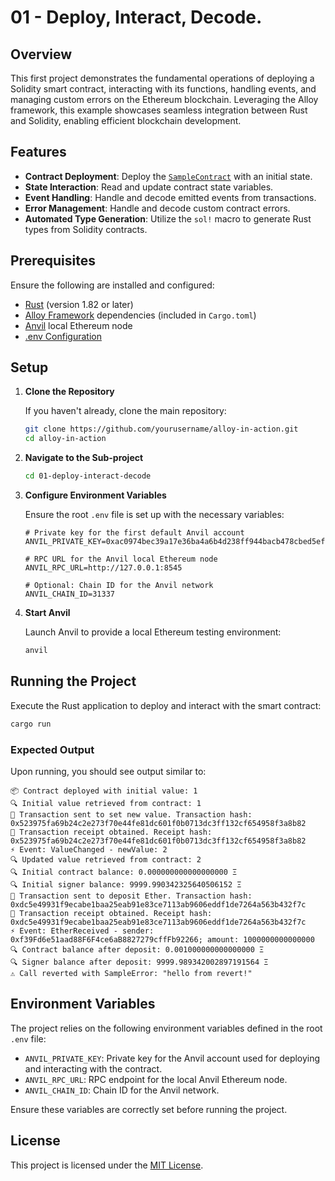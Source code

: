 # 01 - Deploy, Interact, Decode.

## Overview

This first project demonstrates the fundamental operations of deploying a Solidity smart contract, interacting with its functions, handling events, and managing custom errors on the Ethereum blockchain. Leveraging the Alloy framework, this example showcases seamless integration between Rust and Solidity, enabling efficient blockchain development.

## Features

- **Contract Deployment**: Deploy the [`SampleContract`](../solidity-smart-contracts/src/SampleContract.sol) with an initial state.
- **State Interaction**: Read and update contract state variables.
- **Event Handling**: Handle and decode emitted events from transactions.
- **Error Management**: Handle and decode custom contract errors.
- **Automated Type Generation**: Utilize the `sol!` macro to generate Rust types from Solidity contracts.

## Prerequisites

Ensure the following are installed and configured:

- [Rust](https://www.rust-lang.org/tools/install) (version 1.82 or later)
- [Alloy Framework](https://github.com/alloy-rs/) dependencies (included in `Cargo.toml`)
- [Anvil](https://book.getfoundry.sh/anvil) local Ethereum node
- [.env Configuration](../README.md#environment-configuration)

## Setup

1. **Clone the Repository**

   If you haven't already, clone the main repository:

   ```bash
   git clone https://github.com/yourusername/alloy-in-action.git
   cd alloy-in-action
   ```

2. **Navigate to the Sub-project**

   ```bash
   cd 01-deploy-interact-decode
   ```

3. **Configure Environment Variables**

   Ensure the root `.env` file is set up with the necessary variables:

   ```env
   # Private key for the first default Anvil account
   ANVIL_PRIVATE_KEY=0xac0974bec39a17e36ba4a6b4d238ff944bacb478cbed5efcae784d7bf4f2ff80

   # RPC URL for the Anvil local Ethereum node
   ANVIL_RPC_URL=http://127.0.0.1:8545

   # Optional: Chain ID for the Anvil network
   ANVIL_CHAIN_ID=31337
   ```

4. **Start Anvil**

   Launch Anvil to provide a local Ethereum testing environment:

   ```bash
   anvil
   ```

## Running the Project

Execute the Rust application to deploy and interact with the smart contract:

```bash
cargo run
```

### Expected Output

Upon running, you should see output similar to:

```
📦 Contract deployed with initial value: 1
🔍 Initial value retrieved from contract: 1
🔄 Transaction sent to set new value. Transaction hash: 0x523975fa69b24c2e273f70e44fe81dc601f0b0713dc3ff132cf654958f3a8b82
🧾 Transaction receipt obtained. Receipt hash: 0x523975fa69b24c2e273f70e44fe81dc601f0b0713dc3ff132cf654958f3a8b82
⚡️ Event: ValueChanged - newValue: 2
🔍 Updated value retrieved from contract: 2
🔍 Initial contract balance: 0.000000000000000000 Ξ
🔍 Initial signer balance: 9999.990342325640506152 Ξ
🔄 Transaction sent to deposit Ether. Transaction hash: 0xdc5e49931f9ecabe1baa25eab91e83ce7113ab9606eddf1de7264a563b432f7c
🧾 Transaction receipt obtained. Receipt hash: 0xdc5e49931f9ecabe1baa25eab91e83ce7113ab9606eddf1de7264a563b432f7c
⚡️ Event: EtherReceived - sender: 0xf39Fd6e51aad88F6F4ce6aB8827279cffFb92266; amount: 1000000000000000
🔍 Contract balance after deposit: 0.001000000000000000 Ξ
🔍 Signer balance after deposit: 9999.989342002897191564 Ξ
⚠️ Call reverted with SampleError: "hello from revert!"
```

## Environment Variables

The project relies on the following environment variables defined in the root `.env` file:

- `ANVIL_PRIVATE_KEY`: Private key for the Anvil account used for deploying and interacting with the contract.
- `ANVIL_RPC_URL`: RPC endpoint for the local Anvil Ethereum node.
- `ANVIL_CHAIN_ID`: Chain ID for the Anvil network.

Ensure these variables are correctly set before running the project.

## License

This project is licensed under the [MIT License](../LICENSE).
